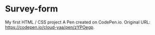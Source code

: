 # Survey-form
My first HTML / CSS project
A Pen created on CodePen.io. Original URL: https://codepen.io/cloud-yaa/pen/zYPOegp.
